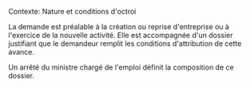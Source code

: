 Contexte: Nature et conditions d'octroi

La demande est préalable à la création ou reprise d'entreprise ou à l'exercice de la nouvelle activité. Elle est accompagnée d'un dossier justifiant que le demandeur remplit les conditions d'attribution de cette avance.

Un arrêté du ministre chargé de l'emploi définit la composition de ce dossier.